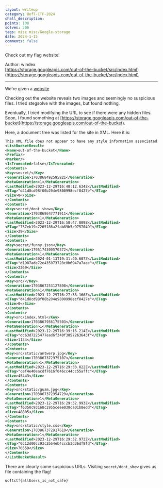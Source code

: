 ```yaml
---
layout: writeup
category: UofT-CTF-2024
chall_description:
points: 100
solves: 506
tags: misc misc/Google-storage
date: 2024-1-15
comments: false
---
```


Check out my flag website!  

Author: windex  
[https://storage.googleapis.com/out-of-the-bucket/src/index.html](https://storage.googleapis.com/out-of-the-bucket/src/index.html)  

---

We're given a [website](https://storage.googleapis.com/out-of-the-bucket/src/index.html)  

Checking out the website reveals two images and seemingly no suspicious files. I tried stegsolve with the images, but found nothing.  

Eventually, I tried modifying the URL to see if there were any hidden files. Soon, I found something at [https://storage.googleapis.com/out-of-the-bucket](https://storage.googleapis.com/out-of-the-bucket).  

Here, a document tree was listed for the site in XML. Here it is:  

```xml
This XML file does not appear to have any style information associated with it. The document tree is shown below.
<ListBucketResult>
<Name>out-of-the-bucket</Name>
<Prefix/>
<Marker/>
<IsTruncated>false</IsTruncated>
<Contents>
<Key>secret/</Key>
<Generation>1703868492595821</Generation>
<MetaGeneration>1</MetaGeneration>
<LastModified>2023-12-29T16:48:12.634Z</LastModified>
<ETag>"d41d8cd98f00b204e9800998ecf8427e"</ETag>
<Size>0</Size>
</Contents>
<Contents>
<Key>secret/dont_show</Key>
<Generation>1703868647771911</Generation>
<MetaGeneration>1</MetaGeneration>
<LastModified>2023-12-29T16:50:47.809Z</LastModified>
<ETag>"737eb19c7265186a2fab89b5c9757049"</ETag>
<Size>29</Size>
</Contents>
<Contents>
<Key>secret/funny.json</Key>
<Generation>1705174300570372</Generation>
<MetaGeneration>1</MetaGeneration>
<LastModified>2024-01-13T19:31:40.607Z</LastModified>
<ETag>"d1987ade72e435073728c0b6947a7aee"</ETag>
<Size>2369</Size>
</Contents>
<Contents>
<Key>src/</Key>
<Generation>1703867253127898</Generation>
<MetaGeneration>1</MetaGeneration>
<LastModified>2023-12-29T16:27:33.166Z</LastModified>
<ETag>"d41d8cd98f00b204e9800998ecf8427e"</ETag>
<Size>0</Size>
</Contents>
<Contents>
<Key>src/index.html</Key>
<Generation>1703867956175503</Generation>
<MetaGeneration>1</MetaGeneration>
<LastModified>2023-12-29T16:39:16.214Z</LastModified>
<ETag>"dc63d7225477ead6f340f3057263643f"</ETag>
<Size>1134</Size>
</Contents>
<Contents>
<Key>src/static/antwerp.jpg</Key>
<Generation>1703867372975107</Generation>
<MetaGeneration>1</MetaGeneration>
<LastModified>2023-12-29T16:29:33.022Z</LastModified>
<ETag>"cef4e40eacdf7616f046cc44cc55affc"</ETag>
<Size>45443</Size>
</Contents>
<Contents>
<Key>src/static/guam.jpg</Key>
<Generation>1703867372954729</Generation>
<MetaGeneration>1</MetaGeneration>
<LastModified>2023-12-29T16:29:32.993Z</LastModified>
<ETag>"f6350c93168c2955ceee030ca01b8edd"</ETag>
<Size>48805</Size>
</Contents>
<Contents>
<Key>src/static/style.css</Key>
<Generation>1703867372917610</Generation>
<MetaGeneration>1</MetaGeneration>
<LastModified>2023-12-29T16:29:32.972Z</LastModified>
<ETag>"0c12d00cc93c2b64eb4cccb3d36df8fd"</ETag>
<Size>76559</Size>
</Contents>
</ListBucketResult>
```

There are clearly some suspicious URLs. Visiting `secret/dont_show` gives us file containing the flag!  

    uoftctf{allUsers_is_not_safe}